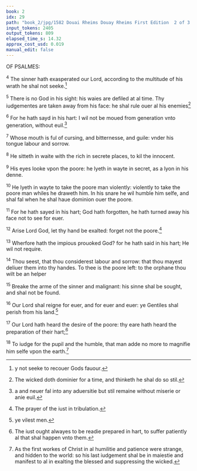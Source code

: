```yaml
---
book: 2
idx: 29
path: "book_2/jpg/1582 Douai Rheims Douay Rheims First Edition  2 of 3 1610 Old Testament.pdf-29.jpg"
input_tokens: 2405
output_tokens: 809
elapsed_time_s: 14.32
approx_cost_usd: 0.019
manual_edit: false
---
```

OF PSALMES:

<sup>4</sup> The sinner hath exasperated our Lord, according to the multitude of his wrath he shal not seeke.[^1]

<sup>5</sup> There is no God in his sight: his waies are defiled at al time. Thy iudgementes are taken away from his face: he shal rule ouer al his enemies[^2]

<sup>6</sup> For he hath sayd in his hart: I wil not be moued from generation vnto generation, without euil.[^3]

<sup>7</sup> Whose mouth is ful of cursing, and bitternesse, and guile: vnder his tongue labour and sorrow.

<sup>8</sup> He sitteth in waite with the rich in secrete places, to kil the innocent.

<sup>9</sup> His eyes looke vpon the poore: he lyeth in wayte in secret, as a lyon in his denne.

<sup>10</sup> He lyeth in wayte to take the poore man violently: violently to take the poore man whiles he draweth him. In his snare he wil humble him selfe, and shal fal when he shal haue dominion ouer the poore.

<sup>11</sup> For he hath sayed in his hart; God hath forgotten, he hath turned away his face not to see for euer.

<sup>12</sup> Arise Lord God, let thy hand be exalted: forget not the poore.[^4]

<sup>13</sup> Wherfore hath the impious prouoked God? for he hath said in his hart; He wil not require.

<sup>14</sup> Thou seest, that thou considerest labour and sorrow: that thou mayest deliuer them into thy handes. To thee is the poore left: to the orphane thou wilt be an helper

<sup>15</sup> Breake the arme of the sinner and malignant: his sinne shal be sought, and shal not be found.

<sup>16</sup> Our Lord shal reigne for euer, and for euer and euer: ye Gentiles shal perish from his land.[^5]

<sup>17</sup> Our Lord hath heard the desire of the poore: thy eare hath heard the preparation of their hart;[^6]

<sup>18</sup> To iudge for the pupil and the humble, that man adde no more to magnifie him selfe vpon the earth.[^7]

[^1]: y not seeke to recouer Gods fauour.
[^2]: The wicked doth dominier for a time, and thinketh he shal do so stil.
[^3]: a and neuer fal into any aduersitie but stil remaine without miserie or anie euil.
[^4]: The prayer of the iust in tribulation.
[^5]: ye vilest men.
[^6]: The iust ought alwayes to be readie prepared in hart, to suffer patiently al that shal happen vnto them.
[^7]: As the first workes of Christ in al humilitie and patience were strange, and hidden to the world: so his last iudgement shal be in maiestie and manifest to al in exalting the blessed and suppressing the wicked.